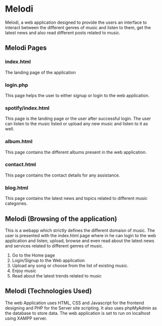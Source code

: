 # Melodi
Melodi, a web application designed to provide the users an interface to interact between the different genres of music and listen to them, get the latest news and also read different posts related to music. 



## Melodi Pages
### index.html
The landing page of the application

### login.php
This page helps the user to either signup or login to the web application.

### spotify/index.html
This page is the landing page or the user after successful login. 
The user can listen to the music listed or upload any new music and listen to it as well.

### album.html
This page contains the different albums present in the web application.

### contact.html
This page contains the contact details for any assistance.

### blog.html
This page contains the latest news and topics related to different music categories.



## Melodi (Browsing of the application)
This is a webapp which strictly defines the different domaisn of music. The user is presented with the index.html page where in he can login to the web application and listen, upload, browse and even read about the latest news and services related to different genres of music.
1. Go to the Home page
2. Login/Signup to the Web application
3. Upload any song or choose from the list of existing music.
4. Enjoy music
5. Read about the latest trends related to music



## Melodi (Technologies Used)
The web Application uses HTML, CSS and Javascript for the frontend designing and PHP for the Server site scripting. It also uses phpMyAdmin as the database to store data. The web application is set to run on localhost using XAMPP server.

